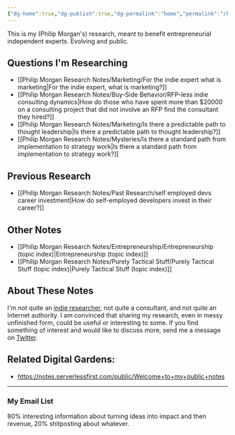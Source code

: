 ```yaml
---
{"dg-home":true,"dg-publish":true,"dg-permalink":"home","permalink":"/home/","tags":"gardenEntry"}
---
```


This is my (Philip Morgan's) research, meant to benefit entrepreneurial independent experts. Evolving and public.

## Questions I'm Researching

- [[Philip Morgan Research Notes/Marketing/For the indie expert what is marketing|For the indie expert, what is marketing?]]
- [[Philip Morgan Research Notes/Buy-Side Behavior/RFP-less indie consulting dynamics|How do those who have spent more than $20000 on a consulting project that did not involve an RFP find the consultant they hired?]]
- [[Philip Morgan Research Notes/Marketing/Is there a predictable path to thought leadership|Is there a predictable path to thought leadership?]]
- [[Philip Morgan Research Notes/Mysteries/Is there a standard path from implementation to strategy work|Is there a standard path from implementation to strategy work?]]

## Previous Research

- [[Philip Morgan Research Notes/Past Research/self employed devs career investment|How do self-employed developers invest in their career?]]

## Other Notes

- [[Philip Morgan Research Notes/Entrepreneurship/Entrepreneurship (topic index)|Entrepreneurship (topic index)]]
- [[Philip Morgan Research Notes/Purely Tactical Stuff/Purely Tactical Stuff (topic index)|Purely Tactical Stuff (topic index)]]


## About These Notes

I'm not quite an [indie researcher](https://andymatuschak.org/2020/), not quite a consultant, and not quite an Internet authority. I am convinced that sharing my research, even in messy unfinished form, could be useful or interesting to some. If you find something of interest and would like to discuss more, send me a message on [Twitter](https://twitter.com/Philip_Morgan).

## Related Digital Gardens:

- <https://notes.serverlessfirst.com/public/Welcome+to+my+public+notes>


<div class="transclusion">

---

### My Email List

80% interesting information about turning ideas into impact and then revenue, 20% shitposting about whatever.

<script async data-uid="7f3b9aa331" src="https://philip-morgan-consulting.ck.page/7f3b9aa331/index.js"></script>
</div>


